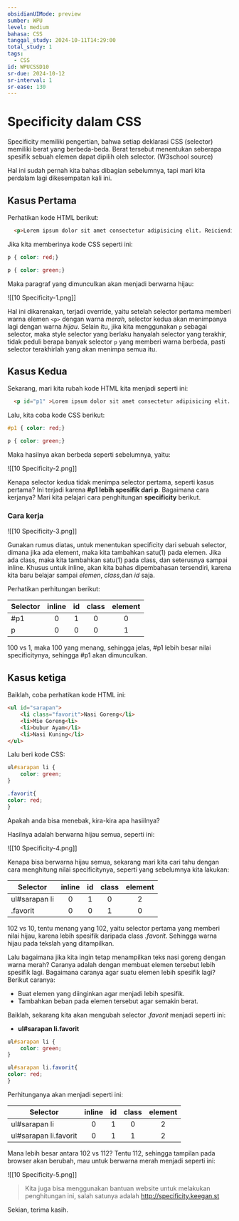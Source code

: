 ```yaml
---
obsidianUIMode: preview
sumber: WPU
level: medium
bahasa: CSS
tanggal_study: 2024-10-11T14:29:00
total_study: 1
tags:
  - CSS
id: WPUCSSD10
sr-due: 2024-10-12
sr-interval: 1
sr-ease: 130
---
```

# Specificity dalam CSS
Specificity memiliki pengertian, bahwa setiap deklarasi CSS (selector) memiliki berat yang berbeda-beda. Berat tersebut menentukan seberapa spesifik sebuah elemen dapat dipilih oleh selector.  (W3school source)

Hal ini sudah pernah kita bahas dibagian sebelumnya, tapi mari kita perdalam lagi dikesempatan kali ini.
## Kasus Pertama
Perhatikan kode HTML berikut:

```html
  <p>Lorem ipsum dolor sit amet consectetur adipisicing elit. Reiciendis earum a dignissimos sed aliquam! Quia, sed perferendis corporis quidem deleniti, ex delectus quo iusto impedit animi blanditiis, quasi praesentium cumque.</p>
```

Jika kita memberinya kode CSS seperti ini: 

```css
p { color: red;}

p { color: green;}
```

Maka paragraf yang dimunculkan akan menjadi berwarna hijau:

![[10 Specificity-1.png]]

Hal ini dikarenakan, terjadi override, yaitu setelah selector pertama memberi warna elemen `<p>` dengan warna *merah*, selector kedua akan menimpanya lagi dengan warna *hijau*. Selain itu, jika kita menggunakan `p` sebagai selector, maka style selector yang berlaku hanyalah selector yang terakhir, tidak peduli berapa banyak selector `p` yang memberi warna berbeda, pasti selector terakhirlah yang akan menimpa semua itu.
## Kasus Kedua
Sekarang, mari kita rubah kode HTML kita menjadi seperti ini:

```html
  <p id="p1" >Lorem ipsum dolor sit amet consectetur adipisicing elit. Reiciendis earum a dignissimos sed aliquam! Quia, sed perferendis corporis quidem deleniti, ex delectus quo iusto impedit animi blanditiis, quasi praesentium cumque.</p>
```

Lalu, kita coba kode CSS berikut:

```css
#p1 { color: red;}

p { color: green;}
```

Maka hasilnya akan berbeda seperti sebelumnya, yaitu:

![[10 Specificity-2.png]]

Kenapa selector kedua tidak menimpa selector pertama, seperti kasus pertama? Ini terjadi karena **#p1 lebih spesifik dari p**. Bagaimana cara kerjanya? Mari kita pelajari cara penghitungan **specificity** berikut.
### Cara kerja 

![[10 Specificity-3.png]]

Gunakan rumus diatas, untuk menentukan specificity dari sebuah selector, dimana jika ada element, maka kita tambahkan satu(1) pada elemen. Jika ada class, maka kita tambahkan satu(1) pada class, dan seterusnya sampai inline. Khusus untuk inline, akan kita bahas dipembahasan tersendiri, karena kita baru belajar sampai *elemen*, *class*,dan *id* saja.

Perhatikan perhitungan berikut:

| Selector | inline | id  | class | element |
| -------- |:------:|:---:|:-----:|:-------:|
| \#p1     |   0    |  1  |   0   |    0    |
| p        |   0    |  0  |   0   |    1    |
100 vs 1, maka 100 yang menang, sehingga jelas, \#p1 lebih besar nilai specificitynya, sehingga \#p1 akan dimunculkan.
## Kasus ketiga
Baiklah, coba perhatikan kode HTML ini:

```html
<ul id="sarapan">
	<li class="favorit">Nasi Goreng</li>
	<li>Mie Goreng<li>
	<li>bubur Ayam</li>
	<li>Nasi Kuning</li>
</ul>
```

Lalu beri kode CSS:

```css
ul#sarapan li {
	color: green;
}

.favorit{
color: red;
}
```

Apakah anda bisa menebak, kira-kira apa hasiilnya? 

Hasilnya adalah berwarna hijau semua, seperti ini:

![[10 Specificity-4.png]]

Kenapa bisa berwarna hijau semua, sekarang mari kita cari tahu dengan cara menghitung nilai specificitynya, seperti yang sebelumnya kita lakukan:

| Selector       | inline | id  | class | element |
| -------------- | :----: | :-: | :---: | :-----: |
| ul\#sarapan li |   0    |  1  |   0   |    2    |
| .favorit       |   0    |  0  |   1   |    0    |
102 vs 10, tentu menang yang 102, yaitu selector pertama yang memberi nilai hijau, karena lebih spesifik daripada class *.favorit*. Sehingga warna hijau pada tekslah yang ditampilkan.

Lalu bagaimana jika kita ingin tetap menampilkan teks nasi goreng dengan warna merah? Caranya adalah dengan membuat elemen tersebut lebih spesifik lagi. Bagaimana caranya agar suatu elemen lebih spesifik lagi? Berikut caranya:
- Buat elemen yang diinginkan agar menjadi lebih spesifik.
- Tambahkan beban pada elemen tersebut agar semakin berat.

Baiklah, sekarang kita akan mengubah selector *.favorit* menjadi seperti ini:
- **ul#sarapan li.favorit**

```css
ul#sarapan li {
	color: green;
}

ul#sarapan li.favorit{
color: red;
}
```

Perhitunganya akan menjadi seperti ini:

| Selector               | inline | id  | class | element |
| ---------------------- | :----: | :-: | :---: | :-----: |
| ul\#sarapan li         |   0    |  1  |   0   |    2    |
| ul\#sarapan li.favorit |   0    |  1  |   1   |    2    |
Mana lebih besar antara 102 vs 112? Tentu 112, sehingga tampilan pada browser akan berubah, mau untuk berwarna merah menjadi seperti ini:

![[10 Specificity-5.png]]

> Kita juga bisa menggunakan bantuan website untuk melakukan penghitungan ini, salah satunya adalah http://specificity.keegan.st

Sekian, terima kasih.